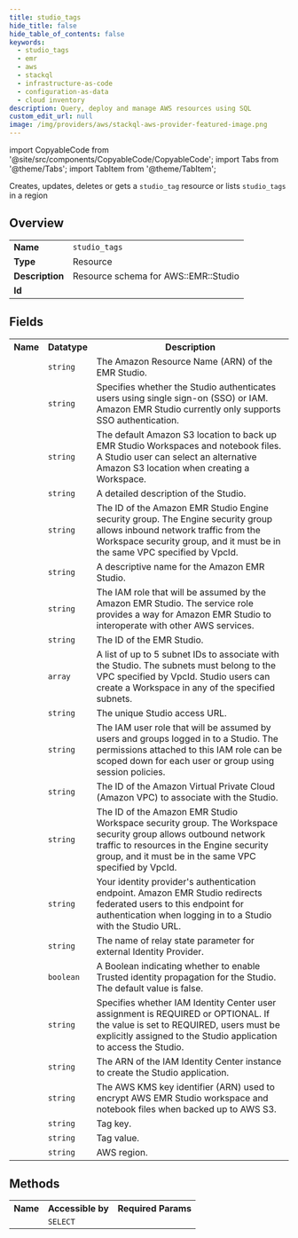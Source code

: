 ```yaml
---
title: studio_tags
hide_title: false
hide_table_of_contents: false
keywords:
  - studio_tags
  - emr
  - aws
  - stackql
  - infrastructure-as-code
  - configuration-as-data
  - cloud inventory
description: Query, deploy and manage AWS resources using SQL
custom_edit_url: null
image: /img/providers/aws/stackql-aws-provider-featured-image.png
---
```


import CopyableCode from '@site/src/components/CopyableCode/CopyableCode';
import Tabs from '@theme/Tabs';
import TabItem from '@theme/TabItem';

Creates, updates, deletes or gets a <code>studio_tag</code> resource or lists <code>studio_tags</code> in a region

## Overview
<table><tbody>
<tr><td><b>Name</b></td><td><code>studio_tags</code></td></tr>
<tr><td><b>Type</b></td><td>Resource</td></tr>
<tr><td><b>Description</b></td><td>Resource schema for AWS::EMR::Studio</td></tr>
<tr><td><b>Id</b></td><td><CopyableCode code="aws.emr.studio_tags" /></td></tr>
</tbody></table>

## Fields
<table><tbody><tr><th>Name</th><th>Datatype</th><th>Description</th></tr><tr><td><CopyableCode code="arn" /></td><td><code>string</code></td><td>The Amazon Resource Name (ARN) of the EMR Studio.</td></tr>
<tr><td><CopyableCode code="auth_mode" /></td><td><code>string</code></td><td>Specifies whether the Studio authenticates users using single sign-on (SSO) or IAM. Amazon EMR Studio currently only supports SSO authentication.</td></tr>
<tr><td><CopyableCode code="default_s3_location" /></td><td><code>string</code></td><td>The default Amazon S3 location to back up EMR Studio Workspaces and notebook files. A Studio user can select an alternative Amazon S3 location when creating a Workspace.</td></tr>
<tr><td><CopyableCode code="description" /></td><td><code>string</code></td><td>A detailed description of the Studio.</td></tr>
<tr><td><CopyableCode code="engine_security_group_id" /></td><td><code>string</code></td><td>The ID of the Amazon EMR Studio Engine security group. The Engine security group allows inbound network traffic from the Workspace security group, and it must be in the same VPC specified by VpcId.</td></tr>
<tr><td><CopyableCode code="name" /></td><td><code>string</code></td><td>A descriptive name for the Amazon EMR Studio.</td></tr>
<tr><td><CopyableCode code="service_role" /></td><td><code>string</code></td><td>The IAM role that will be assumed by the Amazon EMR Studio. The service role provides a way for Amazon EMR Studio to interoperate with other AWS services.</td></tr>
<tr><td><CopyableCode code="studio_id" /></td><td><code>string</code></td><td>The ID of the EMR Studio.</td></tr>
<tr><td><CopyableCode code="subnet_ids" /></td><td><code>array</code></td><td>A list of up to 5 subnet IDs to associate with the Studio. The subnets must belong to the VPC specified by VpcId. Studio users can create a Workspace in any of the specified subnets.</td></tr>
<tr><td><CopyableCode code="url" /></td><td><code>string</code></td><td>The unique Studio access URL.</td></tr>
<tr><td><CopyableCode code="user_role" /></td><td><code>string</code></td><td>The IAM user role that will be assumed by users and groups logged in to a Studio. The permissions attached to this IAM role can be scoped down for each user or group using session policies.</td></tr>
<tr><td><CopyableCode code="vpc_id" /></td><td><code>string</code></td><td>The ID of the Amazon Virtual Private Cloud (Amazon VPC) to associate with the Studio.</td></tr>
<tr><td><CopyableCode code="workspace_security_group_id" /></td><td><code>string</code></td><td>The ID of the Amazon EMR Studio Workspace security group. The Workspace security group allows outbound network traffic to resources in the Engine security group, and it must be in the same VPC specified by VpcId.</td></tr>
<tr><td><CopyableCode code="idp_auth_url" /></td><td><code>string</code></td><td>Your identity provider's authentication endpoint. Amazon EMR Studio redirects federated users to this endpoint for authentication when logging in to a Studio with the Studio URL.</td></tr>
<tr><td><CopyableCode code="idp_relay_state_parameter_name" /></td><td><code>string</code></td><td>The name of relay state parameter for external Identity Provider.</td></tr>
<tr><td><CopyableCode code="trusted_identity_propagation_enabled" /></td><td><code>boolean</code></td><td>A Boolean indicating whether to enable Trusted identity propagation for the Studio. The default value is false.</td></tr>
<tr><td><CopyableCode code="idc_user_assignment" /></td><td><code>string</code></td><td>Specifies whether IAM Identity Center user assignment is REQUIRED or OPTIONAL. If the value is set to REQUIRED, users must be explicitly assigned to the Studio application to access the Studio.</td></tr>
<tr><td><CopyableCode code="idc_instance_arn" /></td><td><code>string</code></td><td>The ARN of the IAM Identity Center instance to create the Studio application.</td></tr>
<tr><td><CopyableCode code="encryption_key_arn" /></td><td><code>string</code></td><td>The AWS KMS key identifier (ARN) used to encrypt AWS EMR Studio workspace and notebook files when backed up to AWS S3.</td></tr>
<tr><td><CopyableCode code="tag_key" /></td><td><code>string</code></td><td>Tag key.</td></tr>
<tr><td><CopyableCode code="tag_value" /></td><td><code>string</code></td><td>Tag value.</td></tr>
<tr><td><CopyableCode code="region" /></td><td><code>string</code></td><td>AWS region.</td></tr>
</tbody></table>

## Methods

<table><tbody>
  <tr>
    <th>Name</th>
    <th>Accessible by</th>
    <th>Required Params</th>
  </tr>
  <tr>
    <td><CopyableCode code="view" /></td>
    <td><code>SELECT</code></td>
    <td><CopyableCode code="region" /></td>
  </tr>
</tbody></table>








